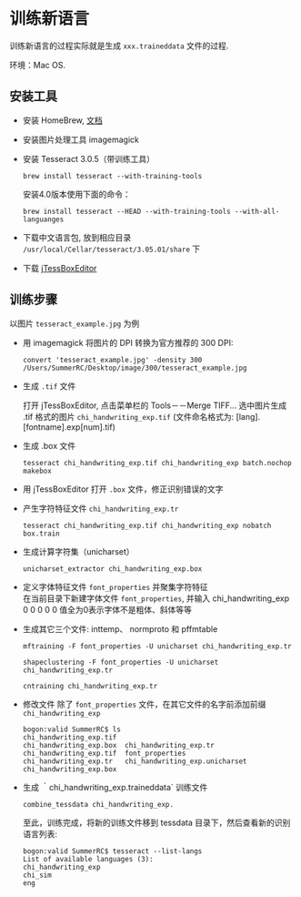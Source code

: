 # 训练新语言

训练新语言的过程实际就是生成 `xxx.traineddata` 文件的过程.

环境：Mac OS.

## 安装工具

- 安装 HomeBrew, [文档](https://brew.sh/)
- 安装图片处理工具 imagemagick
- 安装 Tesseract 3.0.5（带训练工具）

	```
	brew install tesseract --with-training-tools	
	```
	
	安装4.0版本使用下面的命令：
	
	```
	brew install tesseract --HEAD --with-training-tools --with-all-languanges	
	```
- 下载中文语言包, 放到相应目录 `/usr/local/Cellar/tesseract/3.05.01/share` 下
- 下载 [jTessBoxEditor](http://vietocr.sourceforge.net/training.html)

## 训练步骤
以图片 `tesseract_example.jpg` 为例

- 用 imagemagick 将图片的 DPI 转换为官方推荐的 300 DPI:

	```
	convert 'tesseract_example.jpg' -density 300 /Users/SummerRC/Desktop/image/300/tesseract_example.jpg	
	```

- 生成 `.tif` 文件

	打开 jTessBoxEditor, 点击菜单栏的 Tools－－Merge TIFF... 选中图片生成 .tif 格式的图片 `chi_handwriting_exp.tif` (文件命名格式为: [lang].[fontname].exp[num].tif)
	
- 生成 .box 文件

	```
	tesseract chi_handwriting_exp.tif chi_handwriting_exp batch.nochop makebox	
	```

- 用 jTessBoxEditor 打开 `.box` 文件，修正识别错误的文字

- 产生字符特征文件 `chi_handwriting_exp.tr` 
 
 	```
	tesseract chi_handwriting_exp.tif chi_handwriting_exp nobatch box.train
	```
	
- 生成计算字符集（unicharset）

 	```
	unicharset_extractor chi_handwriting_exp.box
	```
	
- 定义字体特征文件 `font_properties` 并聚集字符特征    
	在当前目录下新建字体文件 `font_properties`, 并输入 chi_handwriting_exp 0 0 0 0 0  值全为0表示字体不是粗体、斜体等等
	
- 生成其它三个文件: inttemp、 normproto 和 pffmtable

	```
	mftraining -F font_properties -U unicharset chi_handwriting_exp.tr
	```
	
	```
	shapeclustering -F font_properties -U unicharset chi_handwriting_exp.tr
	```
	
	```
	cntraining chi_handwriting_exp.tr
	```
	
- 修改文件
	除了 `font_properties` 文件，在其它文件的名字前添加前缀 `chi_handwriting_exp`
	
	```
	bogon:valid SummerRC$ ls
	chi_handwriting_exp.tif
	chi_handwriting_exp.box	 chi_handwriting_exp.tr
	chi_handwriting_exp.tif	 font_properties
	chi_handwriting_exp.tr	 chi_handwriting_exp.unicharset
	chi_handwriting_exp.box
	```
	
- 生成 ｀chi_handwriting_exp.traineddata` 训练文件

	```
	combine_tessdata chi_handwriting_exp.
	```
	至此，训练完成，将新的训练文件移到 tessdata 目录下，然后查看新的识别语言列表:
	
	```
	bogon:valid SummerRC$ tesseract --list-langs
	List of available languages (3):
	chi_handwriting_exp
	chi_sim
	eng
	```





